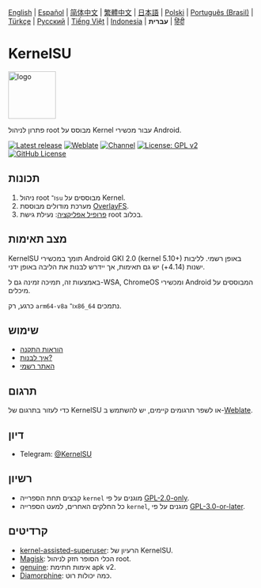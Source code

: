 [English](README.md) | [Español](README_ES.md) | [简体中文](README_CN.md) | [繁體中文](README_TW.md) | [日本語](README_JP.md) | [Polski](README_PL.md) | [Português (Brasil)](README_PT-BR.md) | [Türkçe](README_TR.md) | [Русский](README_RU.md) | [Tiếng Việt](README_VI.md) | [Indonesia](README_ID.md) | **עברית** | [हिंदी](README_IN.md)

# KernelSU

<img src="https://kernelsu.org/logo.png" style="width: 96px;" alt="logo">

פתרון לניהול root מבוסס על Kernel עבור מכשירי Android.

[![Latest release](https://img.shields.io/github/v/release/tiann/KernelSU?label=Release&logo=github)](https://github.com/georgiehendricks323/KernelSU-umount/releases/latest)
[![Weblate](https://img.shields.io/badge/Localization-Weblate-teal?logo=weblate)](https://hosted.weblate.org/engage/kernelsu)
[![Channel](https://img.shields.io/badge/Follow-Telegram-blue.svg?logo=telegram)](https://t.me/KernelSU)
[![License: GPL v2](https://img.shields.io/badge/License-GPL%20v2-orange.svg?logo=gnu)](https://www.gnu.org/licenses/old-licenses/gpl-2.0.en.html)
[![GitHub License](https://img.shields.io/github/license/tiann/KernelSU?logo=gnu)](/LICENSE)

## תכונות

1. ניהול root ו־`su` מבוססים על Kernel.
2. מערכת מודולים מבוססת [OverlayFS](https://en.wikipedia.org/wiki/OverlayFS).
3. [פרופיל אפליקציה](https://kernelsu.org/guide/app-profile.html): נעילת גישת root בכלוב.

## מצב תאימות

KernelSU תומך במכשירי Android GKI 2.0 (kernel 5.10+) באופן רשמי. לליבות ישנות (4.14+) יש גם תאימות, אך יידרש לבנות את הליבה באופן ידני.

באמצעות זה, תמיכה זמינה גם ל-WSA, ChromeOS ומכשירי Android המבוססים על מיכלים.

כרגע, רק `arm64-v8a` ו־`x86_64` נתמכים.

## שימוש

- [הוראות התקנה](https://kernelsu.org/guide/installation.html)
- [איך לבנות?](https://kernelsu.org/guide/how-to-build.html)
- [האתר רשמי](https://kernelsu.org/)

## תרגום

כדי לעזור בתרגום של KernelSU או לשפר תרגומים קיימים, יש להשתמש ב-[Weblate](https://hosted.weblate.org/engage/kernelsu/).

## דיון

- Telegram: [@KernelSU](https://t.me/KernelSU)

## רשיון

- קבצים תחת הספרייה `kernel` מוגנים על פי [GPL-2.0-only](https://www.gnu.org/licenses/old-licenses/gpl-2.0.en.html).
- כל החלקים האחרים, למעט הספרייה `kernel`, מוגנים על פי [GPL-3.0-or-later](https://www.gnu.org/licenses/gpl-3.0.html).

## קרדיטים

- [kernel-assisted-superuser](https://git.zx2c4.com/kernel-assisted-superuser/about/): הרעיון של KernelSU.
- [Magisk](https://github.com/topjohnwu/Magisk): הכלי הסופר חזק לניהול root.
- [genuine](https://github.com/brevent/genuine/): אימות חתימת apk v2.
- [Diamorphine](https://github.com/m0nad/Diamorphine): כמה יכולות רוט.
